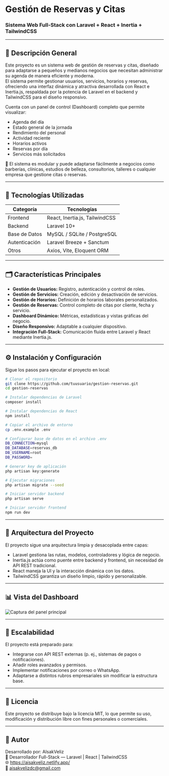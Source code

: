 # Gestión de Reservas y Citas  
### Sistema Web Full-Stack con Laravel + React + Inertia + TailwindCSS

---

## 🚀 Descripción General  
Este proyecto es un sistema web de gestión de reservas y citas, diseñado para adaptarse a pequeños y medianos negocios que necesitan administrar su agenda de manera eficiente y moderna.  
El sistema permite gestionar usuarios, servicios, horarios y reservas, ofreciendo una interfaz dinámica y atractiva desarrollada con React e Inertia.js, respaldada por la potencia de Laravel en el backend y TailwindCSS para el diseño responsivo.  

Cuenta con un panel de control (Dashboard) completo que permite visualizar:  
- Agenda del día  
- Estado general de la jornada  
- Rendimiento del personal  
- Actividad reciente  
- Horarios activos  
- Reservas por día  
- Servicios más solicitados  

🔹 El sistema es modular y puede adaptarse fácilmente a negocios como barberías, clínicas, estudios de belleza, consultorios, talleres o cualquier empresa que gestione citas o reservas.

---

## 🧩 Tecnologías Utilizadas  

| Categoría       | Tecnologías                         |
|-----------------|-----------------------------------|
| Frontend        | React, Inertia.js, TailwindCSS    |
| Backend         | Laravel 10+                       |
| Base de Datos   | MySQL / SQLite / PostgreSQL       |
| Autenticación   | Laravel Breeze + Sanctum           |
| Otros           | Axios, Vite, Eloquent ORM          |

---

## 🗂️ Características Principales  
- **Gestión de Usuarios:** Registro, autenticación y control de roles.  
- **Gestión de Servicios:** Creación, edición y desactivación de servicios.  
- **Gestión de Horarios:** Definición de horarios laborales personalizados.  
- **Gestión de Reservas:** Control completo de citas por cliente, fecha y servicio.  
- **Dashboard Dinámico:** Métricas, estadísticas y vistas gráficas del negocio.  
- **Diseño Responsivo:** Adaptable a cualquier dispositivo.  
- **Integración Full-Stack:** Comunicación fluida entre Laravel y React mediante Inertia.js.

---

## ⚙️ Instalación y Configuración  
Sigue los pasos para ejecutar el proyecto en local:

```bash
# Clonar el repositorio
git clone https://github.com/tuusuario/gestion-reservas.git
cd gestion-reservas

# Instalar dependencias de Laravel
composer install

# Instalar dependencias de React
npm install

# Copiar el archivo de entorno
cp .env.example .env

# Configurar base de datos en el archivo .env
DB_CONNECTION=mysql
DB_DATABASE=reservas_db
DB_USERNAME=root
DB_PASSWORD=

# Generar key de aplicación
php artisan key:generate

# Ejecutar migraciones
php artisan migrate --seed

# Iniciar servidor backend
php artisan serve

# Iniciar servidor frontend
npm run dev

``````

---

## 🧠 Arquitectura del Proyecto  
El proyecto sigue una arquitectura limpia y desacoplada entre capas:  
- Laravel gestiona las rutas, modelos, controladores y lógica de negocio.  
- Inertia.js actúa como puente entre backend y frontend, sin necesidad de API REST tradicional.  
- React maneja la UI y la interacción dinámica con los datos.  
- TailwindCSS garantiza un diseño limpio, rápido y personalizable.

---

## 📊 Vista del Dashboard  
![Captura del panel principal](./screenshot.png)

---

## 🧱 Escalabilidad  
El proyecto está preparado para:  
- Integrarse con API REST externas (p. ej., sistemas de pagos o notificaciones).  
- Añadir roles avanzados y permisos.  
- Implementar notificaciones por correo o WhatsApp.  
- Adaptarse a distintos rubros empresariales sin modificar la estructura base.

---

## 📄 Licencia  
Este proyecto se distribuye bajo la licencia MIT, lo que permite su uso, modificación y distribución libre con fines personales o comerciales.

---

## 👤 Autor  
Desarrollado por: AIsakVeliz  
💼 Desarrollador Full-Stack — Laravel | React | TailwindCSS  
🌐 https://aisakveliz.netlify.app/  
📧 aisakvelizdc@gmail.com

